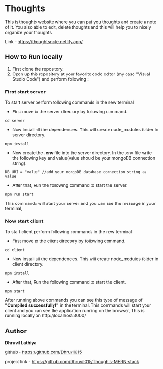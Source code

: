 # Thoughts
This is thoughts website where you can put you thoughts and create a note of it.
You also able to edit, delete thoughts and this will help you to nicely organize your thoughts

Link - https://thoughtsnote.netlify.app/


## How to Run locally
1. First clone the repository.
2. Open up this repository at your favorite code editor (my case "Visual Studio Code") and perform following :

### First start server
To start server perform following commands in the new terminal

- First move to the server directory by following command.
```
cd server
```
- Now install all the dependencies. This will create node_modules folder in server directory.
```
npm install
```
- Now create the **.env** file into the server directory. In the .env file write the following key and value(value should be your mongoDB connection string).
```
DB_URI = "value" //add your mongoDB database connection string as value
```
- After that, Run the following command to start the server.
```
npm run start
```

This commands will start your server and you can see the message in your terminal,

### Now start client
To start client perform following commands in the new terminal

- First move to the client directory by following command.
```
cd client
```
- Now install all the dependencies. This will create node_modules folder in client directory.
```
npm install
```
- After that, Run the following command to start the client.
```
npm start
```

  After running above commands you can see this type of message of **"Compiled successfully!"** in the terminal.
This commands will start your client and you can see the application running on the browser,
This is running locally on http://localhost:3000/


## Author
**Dhruvil Lathiya**

github - https://github.com/Dhruvil015

project link - https://github.com/Dhruvil015/Thoughts-MERN-stack

